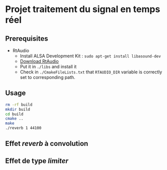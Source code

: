 # Projet traitement du signal en temps réel

## Prerequisites

- RtAudio
	- Install ALSA Development Kit : `sudo apt-get install libasound-dev`
	- [Download RtAudio](https://www.music.mcgill.ca/~gary/rtaudio/)
	- Put it in `./libs` and install it
	- Check in `./CmakeFileLists.txt` that `RTAUDIO_DIR` variable is correctly set to corresponding path.

## Usage

```bash
rm -rf build
mkdir build
cd build
cmake ..
make
./reverb 1 44100
```

## Effet *reverb* à convolution

## Effet de type *limiter*